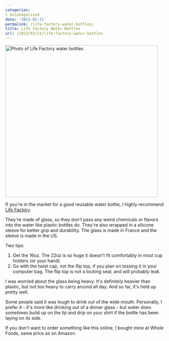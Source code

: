 ```yaml
---
categories:
- Uncategorized
date: '2013-02-21'
permalink: /life-factory-water-bottles/
title: Life Factory Water Bottles
url: /2013/02/21/life-factory-water-bottles
---
```


<img src="https://gomakethings.com/wp-content/uploads/2013/02/lifefactory-water-bottle.jpg" title="Photo of Life Factory water bottles" width="480" height="480" class="aligncenter img-polaroid size-full wp-image-4051" />

If you're in the market for a good reusable water bottle, I highly recommend <a href="http://www.lifefactory.com/adults/16-oz-classic.html">Life Factory</a>.

They're made of glass, so they don't pass any weird chemicals or flavors into the water like plastic bottles do. They're also wrapped in a silicone sleeve for better grip and durability. The glass is made in France and the sleeve is made in the US.
<!--more-->
Two tips:
<ol>
<li>Get the 16oz. The 22oz is so huge it doesn't fit comfortably in most cup holders (or your hand).</li>
<li>Go with the twist cap, not the flip top, if you plan on tossing it in your computer bag. The flip top is not a locking seal, and will probably leak.</li>
</ol>

I was worried about the glass being heavy. It's definitely heavier than plastic, but not too heavy to carry around all day. And so far, it's held up pretty well.

Some people said it was tough to drink out of the wide mouth. Personally, I prefer it - it's more like drinking out of a dinner glass - but water does sometimes build up on the lip and drip on your shirt if the bottle has been laying on its side.

If you don't want to order something like this online, I bought mine at Whole Foods, same price as on Amazon.